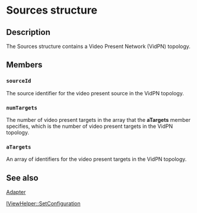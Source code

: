# Sources structure

## Description

The Sources structure contains a Video Present Network (VidPN) topology.

## Members

### `sourceId`

The source identifier for the video present source in the VidPN topology.

### `numTargets`

The number of video present targets in the array that the **aTargets** member specifies, which is the number of video present targets in the VidPN topology.

### `aTargets`

An array of identifiers for the video present targets in the VidPN topology.

## See also

[Adapter](https://learn.microsoft.com/windows/desktop/api/cloneviewhelper/ns-cloneviewhelper-adapter)

[IViewHelper::SetConfiguration](https://learn.microsoft.com/previous-versions/windows/hardware/drivers/ff568176(v=vs.85))